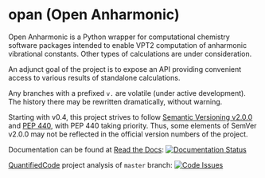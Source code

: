 # opan (Open Anharmonic)


Open Anharmonic is a Python wrapper for computational chemistry
  software packages intended to enable VPT2 computation of anharmonic
  vibrational constants. 
  Other types of calculations are under consideration.

An adjunct goal of the project is to expose an API providing
  convenient access to various results of standalone calculations.

Any branches with a prefixed `v.` are volatile (under active
  development). The history there may be rewritten dramatically, 
  without warning.

Starting with v0.4, this project strives to follow [Semantic Versioning v2.0.0](http://semver.org/spec/v2.0.0.html)
  and [PEP 440](https://www.python.org/dev/peps/pep-0440), with PEP 440 taking priority.  Thus, some elements of
  SemVer v2.0.0 may not be reflected in the official version numbers of the project.

Documentation can be found at [Read the Docs](https://www.readthedocs.org): [![Documentation Status](https://readthedocs.org/projects/opan/badge/?version=latest)](http://opan.readthedocs.org/en/latest/?badge=latest)

[QuantifiedCode](https://www.quantifiedcode.com) project analysis of `master` branch: [![Code Issues](https://www.quantifiedcode.com/api/v1/project/db4810dd64384181b085fdd03d951f9b/badge.svg)](https://www.quantifiedcode.com/app/project/db4810dd64384181b085fdd03d951f9b)
